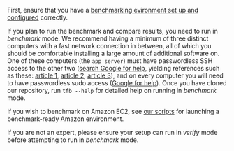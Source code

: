 First, ensure that you have a 
[benchmarking evironment set up and configured](Getting-Started-Benchmarking)
correctly.

If you plan to run the benchmark and compare results, you need to run in _benchmark_ 
mode. We recommend having a minimum of three distinct computers with a fast network 
connection in between, all of which you should be comfortable installing a large amount
of additional software on. One of these computers (the `app server`) must have 
passwordless SSH access to the other two 
([search Google for help](https://www.google.com/#hl=en&q=passwordless%20SSH%20access), 
yielding references such as these: 
[article 1](http://hortonworks.com/kb/generating-ssh-keys-for-passwordless-login/), 
[article 2](http://superuser.com/questions/336226/how-to-ssh-to-localhost-without-password), 
[article 3](https://help.ubuntu.com/community/SSH/OpenSSH/Keys)), and on every computer 
you will need to have passwordless sudo access 
([Google for help](https://www.google.com/#hl=en&q=passwordless%20sudo)).
Once you have cloned our repository, run `tfb --help` for detailed help
on running in _benchmark_ mode.

If you wish to benchmark on Amazon EC2, see
[our scripts](https://github.com/TechEmpower/FrameworkBenchmarks/tree/master/deployment/vagrant-production)
for launching a benchmark-ready Amazon environment.

If you are not an expert, please ensure your setup can run in _verify_ mode before 
attempting to run in _benchmark_ mode. 
